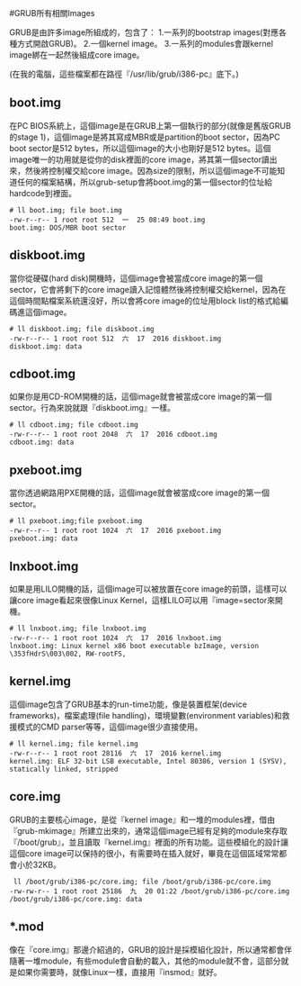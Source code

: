 #GRUB所有相關Images

GRUB是由許多image所組成的，包含了：
1.一系列的bootstrap images\(對應各種方式開啟GRUB\)。
2.一個kernel image。
3.一系列的modules會跟kernel image綁在一起然後組成core image。

(在我的電腦，這些檔案都在路徑『/usr/lib/grub/i386-pc』底下。)

## boot.img

在PC BIOS系統上，這個image是在GRUB上第一個執行的部分(就像是舊版GRUB的stage 1)，這個image是將其寫成MBR或是partition的boot sector，因為PC boot sector是512 bytes，所以這個image的大小也剛好是512 bytes。這個image唯一的功用就是從你的disk裡面的core image，將其第一個sector讀出來，然後將控制權交給core image。因為size的限制，所以這個image不可能知道任何的檔案結構，所以grub-setup會將boot.img的第一個sector的位址給hardcode到裡面。

```
# ll boot.img; file boot.img
-rw-r--r-- 1 root root 512  一  25 08:49 boot.img
boot.img: DOS/MBR boot sector
```

## diskboot.img
當你從硬碟(hard disk)開機時，這個image會被當成core image的第一個sector，它會將剩下的core image讀入記憶體然後將控制權交給kernel，因為在這個時間點檔案系統還沒好，所以會將core image的位址用block list的格式給編碼進這個image。

```
# ll diskboot.img; file diskboot.img
-rw-r--r-- 1 root root 512  六  17  2016 diskboot.img
diskboot.img: data
```

## cdboot.img
如果你是用CD-ROM開機的話，這個image就會被當成core image的第一個sector。行為來說就跟『diskboot.img』一樣。

```
# ll cdboot.img; file cdboot.img
-rw-r--r-- 1 root root 2048  六  17  2016 cdboot.img
cdboot.img: data
```

## pxeboot.img
當你透過網路用PXE開機的話，這個image就會被當成core image的第一個sector。

```
# ll pxeboot.img;file pxeboot.img
-rw-r--r-- 1 root root 1024  六  17  2016 pxeboot.img
pxeboot.img: data
```

## lnxboot.img

如果是用LILO開機的話，這個image可以被放置在core image的前頭，這樣可以讓core image看起來很像Linux Kernel，這樣LILO可以用『image=sector來開機。

```
# ll lnxboot.img; file lnxboot.img
-rw-r--r-- 1 root root 1024  六  17  2016 lnxboot.img
lnxboot.img: Linux kernel x86 boot executable bzImage, version \353fHdrS\003\002, RW-rootFS,
```

## kernel.img
這個image包含了GRUB基本的run-time功能，像是裝置框架(device frameworks)，檔案處理(file handling)，環境變數(environment variables)和救援模式的CMD parser等等，這個image很少直接使用。

```
# ll kernel.img; file kernel.img
-rw-r--r-- 1 root root 28116  六  17  2016 kernel.img
kernel.img: ELF 32-bit LSB executable, Intel 80386, version 1 (SYSV), statically linked, stripped
```

## core.img
GRUB的主要核心image，是從『kernel image』和一堆的modules裡，借由『grub-mkimage』所建立出來的，通常這個image已經有足夠的module來存取『/boot/grub』，並且讀取『kernel.img』裡面的所有功能。這些模組化的設計讓這個core image可以保持的很小，有需要時在插入就好，畢竟在這個區域常常都會小於32KB。

```
 ll /boot/grub/i386-pc/core.img; file /boot/grub/i386-pc/core.img
-rw-rw-r-- 1 root root 25186  九  20 01:22 /boot/grub/i386-pc/core.img
/boot/grub/i386-pc/core.img: data
```

## \*.mod
像在『core.img』那邊介紹過的，GRUB的設計是採模組化設計，所以通常都會伴隨著一堆module，有些module會自動的載入，其他的module就不會，這部分就是如果你需要時，就像Linux一樣，直接用『insmod』就好。


